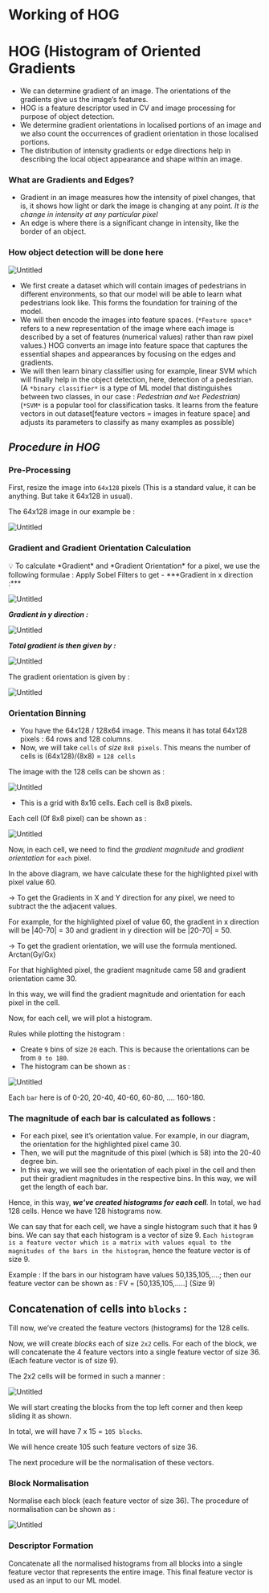 # Working of HOG

# HOG (Histogram of Oriented Gradients

- We can determine gradient of an image. The orientations of the gradients give us the image’s features.
- HOG is a feature descriptor used in CV and image processing for purpose of object detection.
- We determine gradient orientations in localised portions of an image and we also count the occurrences of gradient orientation in those localised portions.
- The distribution of intensity gradients or edge directions help in describing the local object appearance and shape within an image.

### What are Gradients and Edges?

- Gradient in an image measures how the intensity of pixel changes, that is, it shows how light or dark the image is changing at any point. *It is the change in intensity at any particular pixel*
- An edge is where there is a significant change in intensity, like the border of an object.


### How object detection will be done here

![Untitled](/HOG/Documentation%20Resources/roadmap.png)

- We first create a dataset which will contain images of pedestrians in different environments, so that our model will be able to learn what pedestrians look like. This forms the foundation for training of the model.
- We will then encode the images into feature spaces.
(`*Feature space*` refers to a new representation of the image where each image is described by a set of features (numerical values) rather than raw pixel values.)
HOG converts an image into feature space that captures the essential shapes and appearances by focusing on the edges and gradients.
- We will then learn binary classifier using for example, linear SVM which will finally help in the object detection, here, detection of a pedestrian. 
(A `*binary classifier*` is a type of ML model that distinguishes between two classes, in our case : *Pedestrian and `Not` Pedestrian)*
(`*SVM*` is a popular tool for classification tasks. It learns from the feature vectors in out dataset[feature vectors = images in feature space] and adjusts its parameters to classify as many examples as possible)

## *Procedure in HOG*

### Pre-Processing

First, resize the image into `64x128` pixels (This is a standard value, it can be anything. But take it 64x128 in usual).

The 64x128 image in our example be : 

![Untitled](/HOG/Documentation%20Resources/64x128_demo.png)

### Gradient and Gradient Orientation Calculation

<aside>
💡 To calculate *Gradient* and *Gradient Orientation* for a pixel, we use the following formulae : 
Apply Sobel Filters to get - 
***Gradient in x direction :***

![Untitled](/HOG/Documentation%20Resources/gradient_x.png)

***Gradient in y direction :*** 

![Untitled](/HOG/Documentation%20Resources/gradient_y.png)

***Total gradient is then given by :*** 

![Untitled](/HOG/Documentation%20Resources/gradient_magnitude.png)

The gradient orientation is given by : 

![Untitled](/HOG/Documentation%20Resources/gradient_orientation.png)

</aside>

### Orientation Binning

- You have the 64x128 / 128x64 image. This means it has total 64x128 pixels : 64 rows and 128 columns.
- Now, we will take `cells` of *size* `8x8 pixels`. This means the number of cells is (64x128)/(8x8) = `128 cells`

The image with the 128 cells can be shown as : 

![Untitled](/HOG/Documentation%20Resources/128_celled_demo.png)

- This is a grid with 8x16 cells. Each cell is 8x8 pixels.

Each cell (0f 8x8 pixel) can be shown as : 

![Untitled](/HOG/Documentation%20Resources/each_cell_demo.png)

Now, in each cell, we need to find the *gradient magnitude* and *gradient orientation* for `each` pixel. 

In the above diagram, we have calculate these for the highlighted pixel with pixel value 60. 

→ To get the Gradients in X and Y direction for any pixel, we need to subtract the the adjacent values.

For example, for the highlighted pixel of value 60, the gradient in x direction will be |40-70| = 30 and gradient in y direction will be |20-70| = 50.

→ To get the gradient orientation, we will use the formula mentioned. Arctan(Gy/Gx)

For that highlighted pixel, the gradient magnitude came 58 and gradient orientation came 30. 

In this way, we will find the gradient magnitude and orientation for each pixel in the cell. 

Now, for each cell, we will plot a histogram.

Rules while plotting the histogram : 

- Create `9` bins of size `20` each. This is because the orientations can be from `0 to 180`.
- The histogram can be shown as :

![Untitled](/HOG/Documentation%20Resources/histogram_demo.png)

Each `bar` here is of 0-20, 20-40, 40-60, 60-80, …. 160-180. 

### The magnitude of each bar is calculated as follows :

- For each pixel, see it’s orientation value. For example, in our diagram, the orientation for the highlighted pixel came 30.
- Then, we will put the magnitude of this pixel (which is 58) into the 20-40 degree bin.
- In this way, we will see the orientation of each pixel in the cell and then put their gradient magnitudes in the respective bins. In this way, we will get the length of each bar.

Hence, in this way, ***we’ve created histograms for each cell***. In total, we had 128 cells. Hence we have 128 histograms now. 

We can say that for each cell, we have a single histogram such that it has 9 bins. We can say that each histogram is a vector of size 9. `Each histogram is a feature vector which is a matrix with values equal to the magnitudes of the bars in the histogram`, hence the feature vector is of size 9. 

Example : If the bars in our histogram have values 50,135,105,….; then our feature vector can be shown as : FV = [50,135,105,…..] (Size 9)

## Concatenation of cells into `blocks` :

Till now, we’ve created the feature vectors (histograms) for the 128 cells. 

Now, we will create *blocks* each of size `2x2` cells. For each of the block, we will concatenate the 4 feature vectors into a single feature vector of size 36. (Each feature vector is of size 9).

The 2x2 cells will be formed in such a manner : 

![Untitled](/HOG/Documentation%20Resources/block_creation_demo.png)

We will start creating the blocks from the top left corner and then keep sliding it as shown.

In total, we will have 7 x 15 = `105 blocks`. 

We will hence create 105 such feature vectors of size 36. 

The next procedure will be the normalisation of these vectors. 

### Block Normalisation

Normalise each block (each feature vector of size 36). The procedure of normalisation can be shown as : 

![Untitled](/HOG/Documentation%20Resources/normalisation_process.png)

### Descriptor Formation

Concatenate all the normalised histograms from all blocks into a single feature vector that represents the entire image. This final feature vector is used as an input to our ML model.
